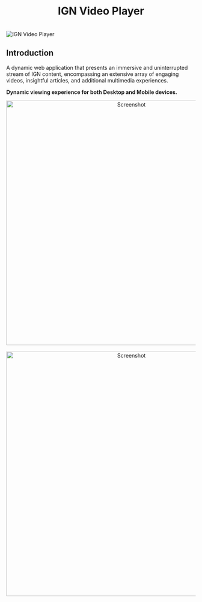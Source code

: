 <h1 align="center"> IGN Video Player </h1> <br>
<img alt="IGN Video Player" title="IGN Video Player" src="https://reyhector.com/Images/Projects/Project5.png">

<!-- About the Project -->
## Introduction
A dynamic web application that presents an immersive and uninterrupted stream of IGN content, encompassing an extensive array of engaging videos, insightful articles, and additional multimedia experiences.

**Dynamic viewing experience for both Desktop and Mobile devices.**
<p align="center">
  <img alt="Screenshot" title="Screenshot"
    src="https://reyhector.com/Images/Projects/Project5_2.jpg" height="650">
  <br><br>
      <img alt="Screenshot" title="Screenshot"
    src="https://reyhector.com/Images/Projects/Project5_3.png" height="650">
</p>
